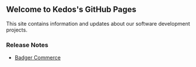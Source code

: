 ## Welcome to Kedos's GitHub Pages

This site contains information and updates about our software development projects.

### Release Notes

- [Badger Commerce](/release-notes/index.md)
